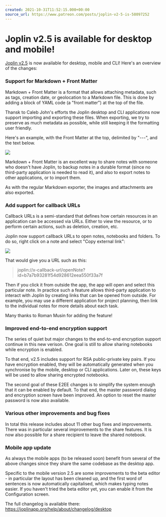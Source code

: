 ```yaml
---
created: 2021-10-31T11:52:15.000+00:00
source_url: https://www.patreon.com/posts/joplin-v2-5-is-58097252
---
```


# Joplin v2.5 is available for desktop and mobile!

[Joplin v2.5](https://joplinapp.org/download/) is now available for desktop, mobile and CLI! Here's an overview of the changes:

### Support for Markdown + Front Matter

Markdown + Front Matter is a format that allows attaching metadata, such as tags, creation date, or geolocation to a Markdown file. This is done by adding a block of YAML code (a "front matter") at the top of the file.

Thansk to Caleb John's efforts the Joplin desktop and CLI applications now support importing and exporting these files. When exporting, we try to preserve as much metadata as possible, while still keeping it the formatting user friendly.

Here's an example, with the Front Matter at the top, delimited by "---", and the text below.

![](https://raw.githubusercontent.com/laurent22/joplin/dev/Assets/WebsiteAssets/images/news/20211031-115215_0.png)

Markdown + Front Matter is an excellent way to share notes with someone who doesn't have Joplin, to backup notes in a durable format (since no third-party application is needed to read it), and also to export notes to other applications, or to import them.

As with the regular Markdown exporter, the images and attachments are also exported.

### Add support for callback URLs

Callback URLs is a semi-standard that defines how certain resources in an application can be accessed via URLs. Either to view the resource, or to perform certain actions, such as deletion, creation, etc.

Joplin now support callback URLs to open notes, notebooks and folders. To do so, right click on a note and select "Copy external link":

![](https://raw.githubusercontent.com/laurent22/joplin/dev/Assets/WebsiteAssets/images/news/20211031-115215_1.png)

That would give you a URL such as this:

> joplin://x-callback-url/openNote?id=b7a7b93281f54d928612eea550f33a7f

Then if you click it from outside the app, the app will open and select this particular note. In practice such a feature allows third-party application to interact with Joplin by creating links that can be opened from outside. For example, you may use a different application for project planning, then link to the individual notes for more details about each task.

Many thanks to Roman Musin for adding the feature!

### Improved end-to-end encryption support

The series of quiet but major changes to the end-to-end encryption support continue in this new verison. One goal is still to allow sharing notebooks while encryption is enabled.

To that end, v2.5 includes support for RSA public-private key pairs. If you have encryption enabled, they will be automatically generated when you synchronise by the mobile, desktop or CLI applications. Later on, these keys will be used to allow sharing encrypted notebooks.

The second goal of these E2EE changes is to simplify the system enough that it can be enabled by default. To that end, the master password dialog and encryption screen have been improved. An option to reset the master password is now also available.

### Various other improvements and bug fixes

In total this release includes about 11 other bug fixes and improvements. There was in particular several improvements to the share features. It is now also possible for a share recipient to leave the shared notebook.

### Mobile app update

As always the mobile apps (to be released soon) benefit from several of the above changes since they share the same codebase as the desktop app.

Specific to the mobile version 2.5 are some improvements to the beta editor - in particular the layout has been cleaned up, and the first word of sentences is now automatically capitalised, which makes typing notes easier. If you haven't tried the beta editor yet, you can enable it from the Configuration screen.

The full changelog is available there: https://joplinapp.org/help/about/changelog/desktop